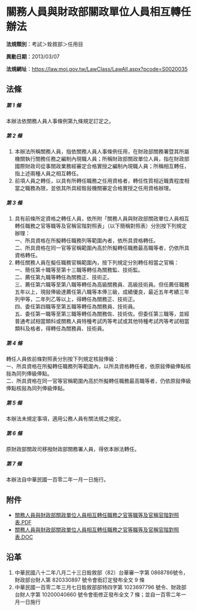 # 關務人員與財政部關政單位人員相互轉任辦法




**法規類別**：考試＞銓敘部＞任用目

**異動日期**：2013/03/07  

**法規網址**：https://law.moj.gov.tw/LawClass/LawAll.aspx?pcode=S0020035



## 法條
##### 第 1 條
本辦法依關務人員人事條例第九條規定訂定之。

##### 第 2 條
1. 本辦法所稱關務人員，指依關務人員人事條例任用，在財政部關務署暨其所屬機關執行關務任務之編制內現職人員；所稱財政部關政單位人員，指在財政部國際財政司從事關政業務經審定合格實授之編制內現職人員；所稱相互轉任，指上述兩種人員之相互轉任。
1. 前項人員之轉任，以具有所轉任職務之任用資格者，轉任性質相近職責程度相當之職務為限，並依其所具經銓敍機關審定合格實授之任用資格辦理。

##### 第 3 條
1. 具有前條所定資格之轉任人員，依所附「關務人員與財政部關政單位人員相互轉任職務之官等職等及官稱官階對照表」（以下簡稱對照表）分別按下列規定辦理：  
一、所具資格在所擬轉任職務列等範圍內者，依所具資格轉任。  
二、所具資格在同一官等官稱範圍內高於所擬轉任職務最高職等者，仍依所具資格轉任。
1. 轉任關務人員在擬任職務官稱範圍內，按下列規定分別轉任相當之官稱：  
一、簡任第十職等至第十三職等轉任為關務監、技術監。  
二、薦任第九職等轉任為關務正、技術正。  
三、薦任第六職等至第八職等轉任為高級關務員、高級技術員。但任薦任職務五年以上，現敍俸級達薦任第八職等本俸三級，成績優良，最近五年考績三年列甲等，二年列乙等以上，得轉任為關務正、技術正。  
四、委任第四職等至第五職等轉任為關務員、技術員。  
五、委任第一職等至第三職等轉任為關務佐、技術佐。但委任第三職等，並經普通考試相當類科或關務人員特種考試丙等考試或其他特種考試丙等考試相當類科及格者，得轉任為關務員、技術員。

##### 第 4 條
轉任人員依前條對照表分別按下列規定核敍俸級：  
一、所具資格在所擬轉任職務列等範圍內，以所具資格轉任者，依原敍俸級俸點核敍為同列俸級俸點。  
二、所具資格在同一官等官稱範圍內高於所擬轉任職務最高職等者，仍依原敍俸級俸點核敍為同列俸級俸點。

##### 第 5 條
本辦法未規定事項，適用公務人員有關法規之規定。

##### 第 6 條
原財政部關政司移撥財政部關務署人員，得依本辦法轉任。

##### 第 7 條
本辦法自中華民國一百零二年一月一日施行。
## 附件
* [關務人員與財政部關政單位人員相互轉任職務之官等職等及官稱官階對照表.PDF](https://law.moj.gov.tw/LawClass/LawGetFile.ashx?FileId=0000235474)
* [關務人員與財政部關政單位人員相互轉任職務之官等職等及官稱官階對照表.DOC](https://law.moj.gov.tw/LawClass/LawGetFile.ashx?FileId=0000126068)
## 沿革
1. 中華民國八十二年八月二十三日銓敘部（82）台華審一字第 0868786號令，財政部台財人第 820330897 號令會銜訂定發布全文 9 條
1. 中華民國一百零二年三月七日銓敘部部特四字第 1023697796 號令、財政部台財人字第 10200040660  號令會銜修正發布全文 7  條；並自一百零二年一月一日施行
